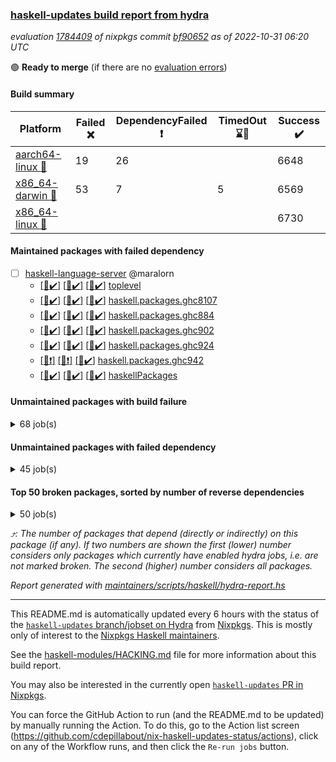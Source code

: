 ### [haskell-updates build report from hydra](https://hydra.nixos.org/jobset/nixpkgs/haskell-updates)
*evaluation [1784409](https://hydra.nixos.org/eval/1784409) of nixpkgs commit [bf90652](https://github.com/NixOS/nixpkgs/commits/bf90652ec1fa5b73f80c69ef67723e1aaadf4ffb) as of 2022-10-31 06:20 UTC*

:green_circle: **Ready to merge** (if there are no [evaluation errors](https://hydra.nixos.org/jobset/nixpkgs/haskell-updates))

#### Build summary

 | Platform | Failed :x: | DependencyFailed :heavy_exclamation_mark: | TimedOut :hourglass::no_entry_sign: | Success :heavy_check_mark: | 
 | --- | --- | --- | --- | --- | 
 | [aarch64-linux :iphone:](https://hydra.nixos.org/eval/1784409?filter=.aarch64-linux) | 19 | 26 |  | 6648 | 
 | [x86_64-darwin :apple:](https://hydra.nixos.org/eval/1784409?filter=.x86_64-darwin) | 53 | 7 | 5 | 6569 | 
 | [x86_64-linux :penguin:](https://hydra.nixos.org/eval/1784409?filter=.x86_64-linux) |  |  |  | 6730 | 
#### Maintained packages with failed dependency
- [ ] [haskell-language-server](https://hydra.nixos.org/eval/1784409?filter=haskell-language-server) @maralorn
  - [[:iphone::heavy_check_mark:]](https://hydra.nixos.org/build/196693552) [[:apple::heavy_check_mark:]](https://hydra.nixos.org/build/196693540) [[:penguin::heavy_check_mark:]](https://hydra.nixos.org/build/196693507) [toplevel](https://hydra.nixos.org/eval/1784409?filter=haskell-language-server)
  - [[:iphone::heavy_check_mark:]](https://hydra.nixos.org/build/196693470) [[:apple::heavy_check_mark:]](https://hydra.nixos.org/build/196693524) [[:penguin::heavy_check_mark:]](https://hydra.nixos.org/build/196693537) [haskell.packages.ghc8107](https://hydra.nixos.org/eval/1784409?filter=haskell.packages.ghc8107.haskell-language-server)
  - [[:iphone::heavy_check_mark:]](https://hydra.nixos.org/build/196693495) [[:apple::heavy_check_mark:]](https://hydra.nixos.org/build/196693564) [[:penguin::heavy_check_mark:]](https://hydra.nixos.org/build/196693584) [haskell.packages.ghc884](https://hydra.nixos.org/eval/1784409?filter=haskell.packages.ghc884.haskell-language-server)
  - [[:iphone::heavy_check_mark:]](https://hydra.nixos.org/build/196693516) [[:apple::heavy_check_mark:]](https://hydra.nixos.org/build/196693597) [[:penguin::heavy_check_mark:]](https://hydra.nixos.org/build/196693491) [haskell.packages.ghc902](https://hydra.nixos.org/eval/1784409?filter=haskell.packages.ghc902.haskell-language-server)
  - [[:iphone::heavy_check_mark:]](https://hydra.nixos.org/build/196693500) [[:apple::heavy_check_mark:]](https://hydra.nixos.org/build/196693482) [[:penguin::heavy_check_mark:]](https://hydra.nixos.org/build/196693503) [haskell.packages.ghc924](https://hydra.nixos.org/eval/1784409?filter=haskell.packages.ghc924.haskell-language-server)
  - [[:iphone::heavy_exclamation_mark:]](https://hydra.nixos.org/build/196693656) [[:apple::heavy_exclamation_mark:]](https://hydra.nixos.org/build/196693657) [[:penguin::heavy_check_mark:]](https://hydra.nixos.org/build/196693655) [haskell.packages.ghc942](https://hydra.nixos.org/eval/1784409?filter=haskell.packages.ghc942.haskell-language-server)
  - [[:iphone::heavy_check_mark:]](https://hydra.nixos.org/build/196693588) [[:apple::heavy_check_mark:]](https://hydra.nixos.org/build/196693536) [[:penguin::heavy_check_mark:]](https://hydra.nixos.org/build/196693582) [haskellPackages](https://hydra.nixos.org/eval/1784409?filter=haskellPackages.haskell-language-server)
#### Unmaintained packages with build failure
<details><summary>68 job(s) </summary>

- [ ] [[:iphone::x:]](https://hydra.nixos.org/build/196419181) [[:apple::heavy_check_mark:]](https://hydra.nixos.org/build/196410503) [[:penguin::heavy_check_mark:]](https://hydra.nixos.org/build/196413801) [haskellPackages.OrderedBits](https://hydra.nixos.org/eval/1784409?filter=haskellPackages.OrderedBits)  :arrow_heading_up: 5 | 36
- [ ] [[:iphone::x:]](https://hydra.nixos.org/build/196410164) [[:apple::heavy_check_mark:]](https://hydra.nixos.org/build/196411832) [[:penguin::heavy_check_mark:]](https://hydra.nixos.org/build/196412240) [haskellPackages.hw-json-simd](https://hydra.nixos.org/eval/1784409?filter=haskellPackages.hw-json-simd)  :arrow_heading_up: 4 | 8
- [ ] [[:iphone::x:]](https://hydra.nixos.org/build/196404666) [[:apple::heavy_check_mark:]](https://hydra.nixos.org/build/196419446) [[:penguin::heavy_check_mark:]](https://hydra.nixos.org/build/196404874) [haskellPackages.hw-simd](https://hydra.nixos.org/eval/1784409?filter=haskellPackages.hw-simd)  :arrow_heading_up: 4 | 8
- [ ] [[:iphone::x:]](https://hydra.nixos.org/build/196416598) [[:apple::heavy_check_mark:]](https://hydra.nixos.org/build/196421182) [[:penguin::heavy_check_mark:]](https://hydra.nixos.org/build/196423117) [haskellPackages.long-double](https://hydra.nixos.org/eval/1784409?filter=haskellPackages.long-double)  :arrow_heading_up: 2 | 2
- [ ] [[:iphone::x:]](https://hydra.nixos.org/build/196410842) [[:apple::x:]](https://hydra.nixos.org/build/196409180) [[:penguin::heavy_check_mark:]](https://hydra.nixos.org/build/196421434) [haskellPackages.quic](https://hydra.nixos.org/eval/1784409?filter=haskellPackages.quic)  :arrow_heading_up: 2 | 2
- [ ] [[:iphone::x:]](https://hydra.nixos.org/build/196406329) [[:apple::heavy_check_mark:]](https://hydra.nixos.org/build/196406423) [[:penguin::heavy_check_mark:]](https://hydra.nixos.org/build/196424340) [haskellPackages.freetype2](https://hydra.nixos.org/eval/1784409?filter=haskellPackages.freetype2)  :arrow_heading_up: 1 | 8
- [ ] [[:iphone::x:]](https://hydra.nixos.org/build/196419959) [[:apple::x:]](https://hydra.nixos.org/build/196405842) [[:penguin::heavy_check_mark:]](https://hydra.nixos.org/build/196420157) [haskellPackages.easytensor](https://hydra.nixos.org/eval/1784409?filter=haskellPackages.easytensor)  :arrow_heading_up: 1 | 1
- [ ] [[:iphone::heavy_check_mark:]](https://hydra.nixos.org/build/196686695) [[:apple::x:]](https://hydra.nixos.org/build/196688247) [[:penguin::heavy_check_mark:]](https://hydra.nixos.org/build/196687025) [haskellPackages.gi-gdkx11](https://hydra.nixos.org/eval/1784409?filter=haskellPackages.gi-gdkx11)  :arrow_heading_up: 1 | 1
- [ ] [[:iphone::x:]](https://hydra.nixos.org/build/196407823) [[:apple::heavy_check_mark:]](https://hydra.nixos.org/build/196413034) [[:penguin::heavy_check_mark:]](https://hydra.nixos.org/build/196419521) [haskellPackages.nlopt-haskell](https://hydra.nixos.org/eval/1784409?filter=haskellPackages.nlopt-haskell)  :arrow_heading_up: 1 | 1
- [ ] [[:iphone::heavy_check_mark:]](https://hydra.nixos.org/build/196420233) [[:apple::x:]](https://hydra.nixos.org/build/196423388) [[:penguin::heavy_check_mark:]](https://hydra.nixos.org/build/196423721) [haskellPackages.openal-ffi](https://hydra.nixos.org/eval/1784409?filter=haskellPackages.openal-ffi)  :arrow_heading_up: 1 | 1
- [ ] [[:iphone::x:]](https://hydra.nixos.org/build/196423680) [[:apple::x:]](https://hydra.nixos.org/build/196422816) [[:penguin::heavy_check_mark:]](https://hydra.nixos.org/build/196421172) [haskellPackages.swisstable](https://hydra.nixos.org/eval/1784409?filter=haskellPackages.swisstable)  :arrow_heading_up: 1 | 1
- [ ] [[:iphone::x:]](https://hydra.nixos.org/build/196405687) [[:apple::heavy_check_mark:]](https://hydra.nixos.org/build/196408197) [[:penguin::heavy_check_mark:]](https://hydra.nixos.org/build/196422914) [haskellPackages.unicode-properties](https://hydra.nixos.org/eval/1784409?filter=haskellPackages.unicode-properties)  :arrow_heading_up: 1 | 1
- [ ] [[:iphone::x:]](https://hydra.nixos.org/build/196414378) [[:apple::heavy_check_mark:]](https://hydra.nixos.org/build/196413912) [[:penguin::heavy_check_mark:]](https://hydra.nixos.org/build/196410936) [haskellPackages.flatparse](https://hydra.nixos.org/eval/1784409?filter=haskellPackages.flatparse)  :arrow_heading_up: 0 | 17
- [ ] [[:iphone::heavy_check_mark:]](https://hydra.nixos.org/build/196687311) [[:apple::x:]](https://hydra.nixos.org/build/196687243) [[:penguin::heavy_check_mark:]](https://hydra.nixos.org/build/196685401) [haskellPackages.PyF](https://hydra.nixos.org/eval/1784409?filter=haskellPackages.PyF)  :arrow_heading_up: 0 | 4
- [ ] [[:iphone::heavy_check_mark:]](https://hydra.nixos.org/build/196404311) [[:apple::x:]](https://hydra.nixos.org/build/196404661) [[:penguin::heavy_check_mark:]](https://hydra.nixos.org/build/196404870) [haskellPackages.hmidi](https://hydra.nixos.org/eval/1784409?filter=haskellPackages.hmidi)  :arrow_heading_up: 0 | 4
- [ ] [[:iphone::heavy_check_mark:]](https://hydra.nixos.org/build/196686032) [[:apple::x:]](https://hydra.nixos.org/build/196686725) [[:penguin::heavy_check_mark:]](https://hydra.nixos.org/build/196685552) [haskellPackages.json-rpc](https://hydra.nixos.org/eval/1784409?filter=haskellPackages.json-rpc)  :arrow_heading_up: 0 | 2
- [ ] [[:iphone::heavy_check_mark:]](https://hydra.nixos.org/build/196414516) [[:apple::x:]](https://hydra.nixos.org/build/196405282) [[:penguin::heavy_check_mark:]](https://hydra.nixos.org/build/196409937) [haskellPackages.posix-socket](https://hydra.nixos.org/eval/1784409?filter=haskellPackages.posix-socket)  :arrow_heading_up: 0 | 2
- [ ] [[:iphone::heavy_check_mark:]](https://hydra.nixos.org/build/196420329) [[:apple::x:]](https://hydra.nixos.org/build/196420237) [[:penguin::heavy_check_mark:]](https://hydra.nixos.org/build/196415426) [haskellPackages.hamid](https://hydra.nixos.org/eval/1784409?filter=haskellPackages.hamid)  :arrow_heading_up: 0 | 1
- [ ] [[:iphone::heavy_check_mark:]](https://hydra.nixos.org/build/196421142) [[:apple::x:]](https://hydra.nixos.org/build/196406128) [[:penguin::heavy_check_mark:]](https://hydra.nixos.org/build/196414969) [haskellPackages.hmatrix-morpheus](https://hydra.nixos.org/eval/1784409?filter=haskellPackages.hmatrix-morpheus)  :arrow_heading_up: 0 | 1
- [ ] [[:iphone::heavy_check_mark:]](https://hydra.nixos.org/build/196414104) [[:apple::x:]](https://hydra.nixos.org/build/196419330) [[:penguin::heavy_check_mark:]](https://hydra.nixos.org/build/196405530) [haskellPackages.huckleberry](https://hydra.nixos.org/eval/1784409?filter=haskellPackages.huckleberry)  :arrow_heading_up: 0 | 1
- [ ] [[:iphone::heavy_check_mark:]](https://hydra.nixos.org/build/196404810) [[:apple::x:]](https://hydra.nixos.org/build/196411527) [[:penguin::heavy_check_mark:]](https://hydra.nixos.org/build/196417910) [haskellPackages.om-time](https://hydra.nixos.org/eval/1784409?filter=haskellPackages.om-time)  :arrow_heading_up: 0 | 1
- [ ] [[:iphone::x:]](https://hydra.nixos.org/build/196409957) [[:apple::heavy_check_mark:]](https://hydra.nixos.org/build/196410800) [[:penguin::heavy_check_mark:]](https://hydra.nixos.org/build/196406050) [haskellPackages.picosat](https://hydra.nixos.org/eval/1784409?filter=haskellPackages.picosat)  :arrow_heading_up: 0 | 1
- [ ] [[:iphone::heavy_check_mark:]](https://hydra.nixos.org/build/196422932) [[:apple::x:]](https://hydra.nixos.org/build/196417135) [[:penguin::heavy_check_mark:]](https://hydra.nixos.org/build/196404538) [haskellPackages.select](https://hydra.nixos.org/eval/1784409?filter=haskellPackages.select)  :arrow_heading_up: 0 | 1
- [ ] [[:iphone::heavy_check_mark:]](https://hydra.nixos.org/build/196422763) [[:apple::x:]](https://hydra.nixos.org/build/196404284) [[:penguin::heavy_check_mark:]](https://hydra.nixos.org/build/196421351) [haskellPackages.sysinfo](https://hydra.nixos.org/eval/1784409?filter=haskellPackages.sysinfo)  :arrow_heading_up: 0 | 1
- [ ] [[:iphone::heavy_check_mark:]](https://hydra.nixos.org/build/196405836) [[:apple::x:]](https://hydra.nixos.org/build/196404298) [[:penguin::heavy_check_mark:]](https://hydra.nixos.org/build/196407756) [haskellPackages.FractalArt](https://hydra.nixos.org/eval/1784409?filter=haskellPackages.FractalArt) 
- [ ] [[:iphone::x:]](https://hydra.nixos.org/build/196405484) [[:apple::heavy_check_mark:]](https://hydra.nixos.org/build/196407541) [[:penguin::heavy_check_mark:]](https://hydra.nixos.org/build/196409984) [haskellPackages.HsASA](https://hydra.nixos.org/eval/1784409?filter=haskellPackages.HsASA) 
- [ ] [[:iphone::heavy_check_mark:]](https://hydra.nixos.org/build/196414727) [[:apple::x:]](https://hydra.nixos.org/build/196417614) [[:penguin::heavy_check_mark:]](https://hydra.nixos.org/build/196422839) [haskellPackages.chiphunk](https://hydra.nixos.org/eval/1784409?filter=haskellPackages.chiphunk) 
- [ ] [[:iphone::x:]](https://hydra.nixos.org/build/196414618) [[:apple::heavy_check_mark:]](https://hydra.nixos.org/build/196407281) [[:penguin::heavy_check_mark:]](https://hydra.nixos.org/build/196410128) [haskellPackages.comfort-fftw](https://hydra.nixos.org/eval/1784409?filter=haskellPackages.comfort-fftw) 
- [ ] [[:iphone::heavy_check_mark:]](https://hydra.nixos.org/build/196409095) [[:apple::x:]](https://hydra.nixos.org/build/196423293) [[:penguin::heavy_check_mark:]](https://hydra.nixos.org/build/196406379) [haskellPackages.diskhash](https://hydra.nixos.org/eval/1784409?filter=haskellPackages.diskhash) 
- [ ] [[:iphone::heavy_check_mark:]](https://hydra.nixos.org/build/196415955) [[:apple::x:]](https://hydra.nixos.org/build/196422834) [[:penguin::heavy_check_mark:]](https://hydra.nixos.org/build/196417145) [haskellPackages.epub-tools](https://hydra.nixos.org/eval/1784409?filter=haskellPackages.epub-tools) 
- [ ] [[:iphone::heavy_check_mark:]](https://hydra.nixos.org/build/196406840) [[:apple::x:]](https://hydra.nixos.org/build/196412815) [[:penguin::heavy_check_mark:]](https://hydra.nixos.org/build/196420983) [haskellPackages.fudgets](https://hydra.nixos.org/eval/1784409?filter=haskellPackages.fudgets) 
- [ ] [[:iphone::heavy_check_mark:]](https://hydra.nixos.org/build/196413136) [[:apple::x:]](https://hydra.nixos.org/build/196411255) [[:penguin::heavy_check_mark:]](https://hydra.nixos.org/build/196421945) [haskellPackages.gerrit](https://hydra.nixos.org/eval/1784409?filter=haskellPackages.gerrit) 
- [ ] [[:iphone::heavy_check_mark:]](https://hydra.nixos.org/build/196423355) [[:apple::x:]](https://hydra.nixos.org/build/196421561) [[:penguin::heavy_check_mark:]](https://hydra.nixos.org/build/196422326) [haskellPackages.ghc-gc-hook](https://hydra.nixos.org/eval/1784409?filter=haskellPackages.ghc-gc-hook) 
- [ ] [[:apple::x:]](https://hydra.nixos.org/build/196686326) [haskellPackages.gi-gtkosxapplication](https://hydra.nixos.org/eval/1784409?filter=haskellPackages.gi-gtkosxapplication) 
- [ ] [[:iphone::x:]](https://hydra.nixos.org/build/196411975) [[:penguin::heavy_check_mark:]](https://hydra.nixos.org/build/196415100) [haskellPackages.gnome-keyring](https://hydra.nixos.org/eval/1784409?filter=haskellPackages.gnome-keyring) 
- [ ] [[:apple::x:]](https://hydra.nixos.org/build/196411014) [haskellPackages.gtk-mac-integration](https://hydra.nixos.org/eval/1784409?filter=haskellPackages.gtk-mac-integration) 
- [ ] [[:iphone::heavy_check_mark:]](https://hydra.nixos.org/build/196406571) [[:apple::x:]](https://hydra.nixos.org/build/196419762) [[:penguin::heavy_check_mark:]](https://hydra.nixos.org/build/196423902) [haskellPackages.gtk-traymanager](https://hydra.nixos.org/eval/1784409?filter=haskellPackages.gtk-traymanager) 
- [ ] [[:apple::x:]](https://hydra.nixos.org/build/196422848) [haskellPackages.gtk3-mac-integration](https://hydra.nixos.org/eval/1784409?filter=haskellPackages.gtk3-mac-integration) 
- [ ] [[:iphone::heavy_check_mark:]](https://hydra.nixos.org/build/196423052) [[:apple::x:]](https://hydra.nixos.org/build/196414907) [[:penguin::heavy_check_mark:]](https://hydra.nixos.org/build/196416429) [haskellPackages.hid](https://hydra.nixos.org/eval/1784409?filter=haskellPackages.hid) 
- [ ] [[:iphone::heavy_check_mark:]](https://hydra.nixos.org/build/196687955) [[:apple::x:]](https://hydra.nixos.org/build/196687231) [[:penguin::heavy_check_mark:]](https://hydra.nixos.org/build/196687238) [haskellPackages.highlight](https://hydra.nixos.org/eval/1784409?filter=haskellPackages.highlight) 
- [ ] [[:iphone::heavy_check_mark:]](https://hydra.nixos.org/build/196419952) [[:apple::x:]](https://hydra.nixos.org/build/196408502) [[:penguin::heavy_check_mark:]](https://hydra.nixos.org/build/196404381) [haskellPackages.hsshellscript](https://hydra.nixos.org/eval/1784409?filter=haskellPackages.hsshellscript) 
- [ ] [[:iphone::heavy_check_mark:]](https://hydra.nixos.org/build/196409451) [[:apple::x:]](https://hydra.nixos.org/build/196424649) [[:penguin::heavy_check_mark:]](https://hydra.nixos.org/build/196418643) [haskellPackages.hssourceinfo](https://hydra.nixos.org/eval/1784409?filter=haskellPackages.hssourceinfo) 
- [ ] [[:iphone::heavy_check_mark:]](https://hydra.nixos.org/build/196424903) [[:apple::x:]](https://hydra.nixos.org/build/196424275) [[:penguin::heavy_check_mark:]](https://hydra.nixos.org/build/196409230) [haskellPackages.interprocess](https://hydra.nixos.org/eval/1784409?filter=haskellPackages.interprocess) 
- [ ] [[:iphone::heavy_check_mark:]](https://hydra.nixos.org/build/196408762) [[:apple::x:]](https://hydra.nixos.org/build/196421083) [[:penguin::heavy_check_mark:]](https://hydra.nixos.org/build/196406479) [haskellPackages.intricacy](https://hydra.nixos.org/eval/1784409?filter=haskellPackages.intricacy) 
- [ ] [[:iphone::heavy_check_mark:]](https://hydra.nixos.org/build/196417965) [[:apple::x:]](https://hydra.nixos.org/build/196409735) [[:penguin::heavy_check_mark:]](https://hydra.nixos.org/build/196422092) [haskellPackages.ipcvar](https://hydra.nixos.org/eval/1784409?filter=haskellPackages.ipcvar) 
- [ ] [[:iphone::x:]](https://hydra.nixos.org/build/196688019) [[:apple::heavy_check_mark:]](https://hydra.nixos.org/build/196685186) [[:penguin::heavy_check_mark:]](https://hydra.nixos.org/build/196687627) [haskellPackages.jammittools](https://hydra.nixos.org/eval/1784409?filter=haskellPackages.jammittools) 
- [ ] [[:apple::x:]](https://hydra.nixos.org/build/196406605) [haskellPackages.kqueue](https://hydra.nixos.org/eval/1784409?filter=haskellPackages.kqueue) 
- [ ] [[:iphone::heavy_check_mark:]](https://hydra.nixos.org/build/196423701) [[:apple::x:]](https://hydra.nixos.org/build/196418472) [[:penguin::heavy_check_mark:]](https://hydra.nixos.org/build/196424451) [haskellPackages.linux-framebuffer](https://hydra.nixos.org/eval/1784409?filter=haskellPackages.linux-framebuffer) 
- [ ] [[:iphone::heavy_check_mark:]](https://hydra.nixos.org/build/196686796) [[:apple::x:]](https://hydra.nixos.org/build/196687608) [[:penguin::heavy_check_mark:]](https://hydra.nixos.org/build/196686502) [haskellPackages.mediawiki2latex](https://hydra.nixos.org/eval/1784409?filter=haskellPackages.mediawiki2latex) 
- [ ] [[:iphone::heavy_check_mark:]](https://hydra.nixos.org/build/196419744) [[:apple::x:]](https://hydra.nixos.org/build/196413047) [[:penguin::heavy_check_mark:]](https://hydra.nixos.org/build/196412621) [haskellPackages.memfd](https://hydra.nixos.org/eval/1784409?filter=haskellPackages.memfd) 
- [ ] [[:iphone::heavy_check_mark:]](https://hydra.nixos.org/build/196421754) [[:apple::x:]](https://hydra.nixos.org/build/196409698) [[:penguin::heavy_check_mark:]](https://hydra.nixos.org/build/196411825) [haskellPackages.mercury-api](https://hydra.nixos.org/eval/1784409?filter=haskellPackages.mercury-api) 
- [ ] [[:iphone::heavy_check_mark:]](https://hydra.nixos.org/build/196938787) [[:apple::x:]](https://hydra.nixos.org/build/196938767) [[:penguin::heavy_check_mark:]](https://hydra.nixos.org/build/196938803) [haskellPackages.nix-serve-ng](https://hydra.nixos.org/eval/1784409?filter=haskellPackages.nix-serve-ng) 
- [ ] [[:iphone::heavy_check_mark:]](https://hydra.nixos.org/build/196687856) [[:apple::x:]](https://hydra.nixos.org/build/196961010) [[:penguin::heavy_check_mark:]](https://hydra.nixos.org/build/196687874) [haskellPackages.persistent-pagination](https://hydra.nixos.org/eval/1784409?filter=haskellPackages.persistent-pagination) 
- [ ] [[:iphone::heavy_check_mark:]](https://hydra.nixos.org/build/196418636) [[:apple::x:]](https://hydra.nixos.org/build/196414940) [[:penguin::heavy_check_mark:]](https://hydra.nixos.org/build/196405244) [haskellPackages.phatsort](https://hydra.nixos.org/eval/1784409?filter=haskellPackages.phatsort) 
- [ ] [[:iphone::heavy_check_mark:]](https://hydra.nixos.org/build/196420631) [[:apple::x:]](https://hydra.nixos.org/build/196412790) [[:penguin::heavy_check_mark:]](https://hydra.nixos.org/build/196413895) [haskellPackages.ping-wrapper](https://hydra.nixos.org/eval/1784409?filter=haskellPackages.ping-wrapper) 
- [ ] [[:iphone::heavy_check_mark:]](https://hydra.nixos.org/build/196411470) [[:apple::x:]](https://hydra.nixos.org/build/196411575) [[:penguin::heavy_check_mark:]](https://hydra.nixos.org/build/196423317) [haskellPackages.posix-timer](https://hydra.nixos.org/eval/1784409?filter=haskellPackages.posix-timer) 
- [ ] [[:iphone::heavy_check_mark:]](https://hydra.nixos.org/build/196415295) [[:apple::x:]](https://hydra.nixos.org/build/196418054) [[:penguin::heavy_check_mark:]](https://hydra.nixos.org/build/196415808) [haskellPackages.procex](https://hydra.nixos.org/eval/1784409?filter=haskellPackages.procex) 
- [ ] [[:iphone::heavy_check_mark:]](https://hydra.nixos.org/build/196424659) [[:apple::x:]](https://hydra.nixos.org/build/196412025) [[:penguin::heavy_check_mark:]](https://hydra.nixos.org/build/196421501) [haskellPackages.pthread](https://hydra.nixos.org/eval/1784409?filter=haskellPackages.pthread) 
- [ ] [[:iphone::x:]](https://hydra.nixos.org/build/196411469) [[:apple::heavy_check_mark:]](https://hydra.nixos.org/build/196420163) [[:penguin::heavy_check_mark:]](https://hydra.nixos.org/build/196407467) [haskellPackages.risc386](https://hydra.nixos.org/eval/1784409?filter=haskellPackages.risc386) 
- [ ] [[:iphone::heavy_check_mark:]](https://hydra.nixos.org/build/196419908) [[:apple::x:]](https://hydra.nixos.org/build/196413327) [[:penguin::heavy_check_mark:]](https://hydra.nixos.org/build/196409061) [haskellPackages.sfml-audio](https://hydra.nixos.org/eval/1784409?filter=haskellPackages.sfml-audio) 
- [ ] [[:iphone::heavy_check_mark:]](https://hydra.nixos.org/build/196412072) [[:apple::x:]](https://hydra.nixos.org/build/196415307) [[:penguin::heavy_check_mark:]](https://hydra.nixos.org/build/196410900) [haskellPackages.shared-memory](https://hydra.nixos.org/eval/1784409?filter=haskellPackages.shared-memory) 
- [ ] [[:iphone::x:]](https://hydra.nixos.org/build/196687527) [[:apple::x:]](https://hydra.nixos.org/build/196687600) [[:penguin::heavy_check_mark:]](https://hydra.nixos.org/build/196688145) [haskellPackages.slugify](https://hydra.nixos.org/eval/1784409?filter=haskellPackages.slugify) 
- [ ] [[:iphone::heavy_check_mark:]](https://hydra.nixos.org/build/196686098) [[:apple::x:]](https://hydra.nixos.org/build/196687593) [[:penguin::heavy_check_mark:]](https://hydra.nixos.org/build/196687122) [haskellPackages.tailfile-hinotify](https://hydra.nixos.org/eval/1784409?filter=haskellPackages.tailfile-hinotify) 
- [ ] [[:iphone::x:]](https://hydra.nixos.org/build/196413795) [[:apple::heavy_check_mark:]](https://hydra.nixos.org/build/196414695) [[:penguin::heavy_check_mark:]](https://hydra.nixos.org/build/196416632) [haskellPackages.wiringPi](https://hydra.nixos.org/eval/1784409?filter=haskellPackages.wiringPi) 
- [ ] [[:iphone::heavy_check_mark:]](https://hydra.nixos.org/build/196411339) [[:apple::x:]](https://hydra.nixos.org/build/196406099) [[:penguin::heavy_check_mark:]](https://hydra.nixos.org/build/196416612) [haskellPackages.xmonad-utils](https://hydra.nixos.org/eval/1784409?filter=haskellPackages.xmonad-utils) 
- [ ] [[:iphone::heavy_check_mark:]](https://hydra.nixos.org/build/196416033) [[:apple::x:]](https://hydra.nixos.org/build/196415892) [[:penguin::heavy_check_mark:]](https://hydra.nixos.org/build/196405200) [haskellPackages.yoga](https://hydra.nixos.org/eval/1784409?filter=haskellPackages.yoga) 
- [ ] [[:iphone::heavy_check_mark:]](https://hydra.nixos.org/build/196413019) [[:apple::x:]](https://hydra.nixos.org/build/196410691) [[:penguin::heavy_check_mark:]](https://hydra.nixos.org/build/196414757) [haskellPackages.zot](https://hydra.nixos.org/eval/1784409?filter=haskellPackages.zot) 
- [ ] [[:iphone::heavy_check_mark:]](https://hydra.nixos.org/build/196423616) [[:apple::x:]](https://hydra.nixos.org/build/196419599) [[:penguin::heavy_check_mark:]](https://hydra.nixos.org/build/196404486) [haskellPackages.zxcvbn-c](https://hydra.nixos.org/eval/1784409?filter=haskellPackages.zxcvbn-c) 
</details>

#### Unmaintained packages with failed dependency
<details><summary>45 job(s) </summary>

- [ ] [[:iphone::heavy_exclamation_mark:]](https://hydra.nixos.org/build/196687649) [[:apple::heavy_check_mark:]](https://hydra.nixos.org/build/196685173) [[:penguin::heavy_check_mark:]](https://hydra.nixos.org/build/196685198) [haskellPackages.PrimitiveArray](https://hydra.nixos.org/eval/1784409?filter=haskellPackages.PrimitiveArray)  :arrow_heading_up: 4 | 35
- [ ] [hpack](https://hydra.nixos.org/eval/1784409?filter=hpack)  :arrow_heading_up: 4 | 15
  - [[:iphone::heavy_check_mark:]](https://hydra.nixos.org/build/196687031) [[:apple::heavy_check_mark:]](https://hydra.nixos.org/build/196685598) [[:penguin::heavy_check_mark:]](https://hydra.nixos.org/build/196686337) [toplevel](https://hydra.nixos.org/eval/1784409?filter=hpack)
  - [[:iphone::heavy_check_mark:]](https://hydra.nixos.org/build/196687742) [[:apple::heavy_check_mark:]](https://hydra.nixos.org/build/196685959) [[:penguin::heavy_check_mark:]](https://hydra.nixos.org/build/196686006) [haskell.packages.ghc8107](https://hydra.nixos.org/eval/1784409?filter=haskell.packages.ghc8107.hpack)
  - [[:iphone::heavy_check_mark:]](https://hydra.nixos.org/build/196685623) [[:apple::heavy_check_mark:]](https://hydra.nixos.org/build/196685244) [[:penguin::heavy_check_mark:]](https://hydra.nixos.org/build/196686535) [haskell.packages.ghc884](https://hydra.nixos.org/eval/1784409?filter=haskell.packages.ghc884.hpack)
  - [[:iphone::heavy_check_mark:]](https://hydra.nixos.org/build/196687104) [[:apple::heavy_check_mark:]](https://hydra.nixos.org/build/196686293) [[:penguin::heavy_check_mark:]](https://hydra.nixos.org/build/196685302) [haskell.packages.ghc902](https://hydra.nixos.org/eval/1784409?filter=haskell.packages.ghc902.hpack)
  - [[:iphone::heavy_check_mark:]](https://hydra.nixos.org/build/196686642) [[:apple::heavy_check_mark:]](https://hydra.nixos.org/build/196685482) [[:penguin::heavy_check_mark:]](https://hydra.nixos.org/build/196688286) [haskell.packages.ghc924](https://hydra.nixos.org/eval/1784409?filter=haskell.packages.ghc924.hpack)
  - [[:iphone::heavy_exclamation_mark:]](https://hydra.nixos.org/build/196693558) [[:apple::heavy_check_mark:]](https://hydra.nixos.org/build/196693532) [[:penguin::heavy_check_mark:]](https://hydra.nixos.org/build/196693487) [haskell.packages.ghc942](https://hydra.nixos.org/eval/1784409?filter=haskell.packages.ghc942.hpack)
  - [[:iphone::heavy_check_mark:]](https://hydra.nixos.org/build/196685202) [[:apple::heavy_check_mark:]](https://hydra.nixos.org/build/196685883) [[:penguin::heavy_check_mark:]](https://hydra.nixos.org/build/196685352) [haskellPackages](https://hydra.nixos.org/eval/1784409?filter=haskellPackages.hpack)
- [ ] [[:iphone::heavy_exclamation_mark:]](https://hydra.nixos.org/build/196687203) [[:apple::heavy_check_mark:]](https://hydra.nixos.org/build/196685594) [[:penguin::heavy_check_mark:]](https://hydra.nixos.org/build/196685778) [haskellPackages.BiobaseTypes](https://hydra.nixos.org/eval/1784409?filter=haskellPackages.BiobaseTypes)  :arrow_heading_up: 3 | 21
- [ ] [[:iphone::heavy_exclamation_mark:]](https://hydra.nixos.org/build/196420190) [[:apple::heavy_check_mark:]](https://hydra.nixos.org/build/196416211) [[:penguin::heavy_check_mark:]](https://hydra.nixos.org/build/196418220) [haskellPackages.hw-json-standard-cursor](https://hydra.nixos.org/eval/1784409?filter=haskellPackages.hw-json-standard-cursor)  :arrow_heading_up: 2 | 6
- [ ] [[:iphone::heavy_exclamation_mark:]](https://hydra.nixos.org/build/196424186) [[:apple::heavy_check_mark:]](https://hydra.nixos.org/build/196414471) [[:penguin::heavy_check_mark:]](https://hydra.nixos.org/build/196417378) [haskellPackages.hw-json-simple-cursor](https://hydra.nixos.org/eval/1784409?filter=haskellPackages.hw-json-simple-cursor)  :arrow_heading_up: 2 | 4
- [ ] [[:iphone::heavy_exclamation_mark:]](https://hydra.nixos.org/build/196686082) [[:apple::heavy_check_mark:]](https://hydra.nixos.org/build/196686260) [[:penguin::heavy_check_mark:]](https://hydra.nixos.org/build/196688321) [haskellPackages.BiobaseENA](https://hydra.nixos.org/eval/1784409?filter=haskellPackages.BiobaseENA)  :arrow_heading_up: 1 | 18
- [ ] [hoogle](https://hydra.nixos.org/eval/1784409?filter=hoogle)  :arrow_heading_up: 1 | 3
  - [[:iphone::heavy_check_mark:]](https://hydra.nixos.org/build/196685312) [[:apple::heavy_check_mark:]](https://hydra.nixos.org/build/196686306) [[:penguin::heavy_check_mark:]](https://hydra.nixos.org/build/196686187) [haskell.packages.ghc8107](https://hydra.nixos.org/eval/1784409?filter=haskell.packages.ghc8107.hoogle)
  - [[:iphone::heavy_check_mark:]](https://hydra.nixos.org/build/196686360) [[:apple::heavy_check_mark:]](https://hydra.nixos.org/build/196687908) [[:penguin::heavy_check_mark:]](https://hydra.nixos.org/build/196688391) [haskell.packages.ghc884](https://hydra.nixos.org/eval/1784409?filter=haskell.packages.ghc884.hoogle)
  - [[:iphone::heavy_check_mark:]](https://hydra.nixos.org/build/196685935) [[:apple::heavy_check_mark:]](https://hydra.nixos.org/build/196687119) [[:penguin::heavy_check_mark:]](https://hydra.nixos.org/build/196686829) [haskell.packages.ghc902](https://hydra.nixos.org/eval/1784409?filter=haskell.packages.ghc902.hoogle)
  - [[:iphone::heavy_check_mark:]](https://hydra.nixos.org/build/196687484) [[:apple::heavy_check_mark:]](https://hydra.nixos.org/build/196687199) [[:penguin::heavy_check_mark:]](https://hydra.nixos.org/build/196688355) [haskell.packages.ghc924](https://hydra.nixos.org/eval/1784409?filter=haskell.packages.ghc924.hoogle)
  - [[:iphone::heavy_exclamation_mark:]](https://hydra.nixos.org/build/196693622) [[:apple::heavy_exclamation_mark:]](https://hydra.nixos.org/build/196693574) [[:penguin::heavy_check_mark:]](https://hydra.nixos.org/build/196693645) [haskell.packages.ghc942](https://hydra.nixos.org/eval/1784409?filter=haskell.packages.ghc942.hoogle)
  - [[:iphone::heavy_check_mark:]](https://hydra.nixos.org/build/196687833) [[:apple::heavy_check_mark:]](https://hydra.nixos.org/build/196685030) [[:penguin::heavy_check_mark:]](https://hydra.nixos.org/build/196685106) [haskellPackages](https://hydra.nixos.org/eval/1784409?filter=haskellPackages.hoogle)
- [ ] [[:iphone::heavy_exclamation_mark:]](https://hydra.nixos.org/build/196404383) [[:apple::heavy_check_mark:]](https://hydra.nixos.org/build/196414501) [[:penguin::heavy_check_mark:]](https://hydra.nixos.org/build/196419241) [haskellPackages.hw-json](https://hydra.nixos.org/eval/1784409?filter=haskellPackages.hw-json)  :arrow_heading_up: 1 | 3
- [ ] [[:iphone::heavy_exclamation_mark:]](https://hydra.nixos.org/build/196687040) [[:apple::heavy_exclamation_mark:]](https://hydra.nixos.org/build/196685007) [[:penguin::heavy_check_mark:]](https://hydra.nixos.org/build/196687564) [haskellPackages.http3](https://hydra.nixos.org/eval/1784409?filter=haskellPackages.http3)  :arrow_heading_up: 1 | 1
- [ ] [[:iphone::heavy_exclamation_mark:]](https://hydra.nixos.org/build/196685014) [[:apple::heavy_check_mark:]](https://hydra.nixos.org/build/196685146) [[:penguin::heavy_check_mark:]](https://hydra.nixos.org/build/196686628) [haskellPackages.BiobaseXNA](https://hydra.nixos.org/eval/1784409?filter=haskellPackages.BiobaseXNA)  :arrow_heading_up: 0 | 17
- [ ] [[:iphone::heavy_exclamation_mark:]](https://hydra.nixos.org/build/196686625) [[:apple::heavy_check_mark:]](https://hydra.nixos.org/build/196687622) [[:penguin::heavy_check_mark:]](https://hydra.nixos.org/build/196686645) [haskellPackages.BiobaseFasta](https://hydra.nixos.org/eval/1784409?filter=haskellPackages.BiobaseFasta)  :arrow_heading_up: 0 | 3
- [ ] [[:iphone::heavy_exclamation_mark:]](https://hydra.nixos.org/build/196415915) [[:apple::heavy_check_mark:]](https://hydra.nixos.org/build/196411921) [[:penguin::heavy_check_mark:]](https://hydra.nixos.org/build/196405221) [haskellPackages.hw-dsv](https://hydra.nixos.org/eval/1784409?filter=haskellPackages.hw-dsv)  :arrow_heading_up: 0 | 3
- [ ] [[:iphone::heavy_exclamation_mark:]](https://hydra.nixos.org/build/196424359) [[:apple::heavy_check_mark:]](https://hydra.nixos.org/build/196409394) [[:penguin::heavy_check_mark:]](https://hydra.nixos.org/build/196421150) [haskellPackages.hw-json-lens](https://hydra.nixos.org/eval/1784409?filter=haskellPackages.hw-json-lens)  :arrow_heading_up: 0 | 1
- [ ] [[:iphone::heavy_exclamation_mark:]](https://hydra.nixos.org/build/196406130) [[:apple::heavy_check_mark:]](https://hydra.nixos.org/build/196421167) [[:penguin::heavy_check_mark:]](https://hydra.nixos.org/build/196414487) [haskellPackages.align-audio](https://hydra.nixos.org/eval/1784409?filter=haskellPackages.align-audio) 
- [ ] [cabal2nix-unstable](https://hydra.nixos.org/eval/1784409?filter=cabal2nix-unstable) 
  - [[:iphone::heavy_check_mark:]](https://hydra.nixos.org/build/196938800) [[:apple::heavy_check_mark:]](https://hydra.nixos.org/build/196938828) [[:penguin::heavy_check_mark:]](https://hydra.nixos.org/build/196938751) [haskell.packages.ghc8107](https://hydra.nixos.org/eval/1784409?filter=haskell.packages.ghc8107.cabal2nix-unstable)
  - [[:iphone::heavy_check_mark:]](https://hydra.nixos.org/build/196938775) [[:apple::heavy_check_mark:]](https://hydra.nixos.org/build/196938821) [[:penguin::heavy_check_mark:]](https://hydra.nixos.org/build/196938788) [haskell.packages.ghc884](https://hydra.nixos.org/eval/1784409?filter=haskell.packages.ghc884.cabal2nix-unstable)
  - [[:iphone::heavy_check_mark:]](https://hydra.nixos.org/build/196938784) [[:apple::heavy_check_mark:]](https://hydra.nixos.org/build/196938810) [[:penguin::heavy_check_mark:]](https://hydra.nixos.org/build/196938779) [haskell.packages.ghc902](https://hydra.nixos.org/eval/1784409?filter=haskell.packages.ghc902.cabal2nix-unstable)
  - [[:iphone::heavy_check_mark:]](https://hydra.nixos.org/build/196938824) [[:apple::heavy_check_mark:]](https://hydra.nixos.org/build/196938771) [[:penguin::heavy_check_mark:]](https://hydra.nixos.org/build/196938829) [haskell.packages.ghc924](https://hydra.nixos.org/eval/1784409?filter=haskell.packages.ghc924.cabal2nix-unstable)
  - [[:iphone::heavy_exclamation_mark:]](https://hydra.nixos.org/build/196938783) [[:apple::heavy_check_mark:]](https://hydra.nixos.org/build/196938777) [[:penguin::heavy_check_mark:]](https://hydra.nixos.org/build/196938778) [haskell.packages.ghc942](https://hydra.nixos.org/eval/1784409?filter=haskell.packages.ghc942.cabal2nix-unstable)
  - [[:iphone::heavy_check_mark:]](https://hydra.nixos.org/build/196938794) [[:apple::heavy_check_mark:]](https://hydra.nixos.org/build/196938782) [[:penguin::heavy_check_mark:]](https://hydra.nixos.org/build/196938802) [haskellPackages](https://hydra.nixos.org/eval/1784409?filter=haskellPackages.cabal2nix-unstable)
- [ ] [[:iphone::heavy_exclamation_mark:]](https://hydra.nixos.org/build/196406227) [[:apple::heavy_exclamation_mark:]](https://hydra.nixos.org/build/196421655) [[:penguin::heavy_check_mark:]](https://hydra.nixos.org/build/196406293) [haskellPackages.easytensor-vulkan](https://hydra.nixos.org/eval/1784409?filter=haskellPackages.easytensor-vulkan) 
- [ ] [[:iphone::heavy_exclamation_mark:]](https://hydra.nixos.org/build/196422142) [[:apple::heavy_check_mark:]](https://hydra.nixos.org/build/196424131) [[:penguin::heavy_check_mark:]](https://hydra.nixos.org/build/196416860) [haskellPackages.harfbuzz-pure](https://hydra.nixos.org/eval/1784409?filter=haskellPackages.harfbuzz-pure) 
- [ ] [[:iphone::heavy_exclamation_mark:]](https://hydra.nixos.org/build/196411034) [[:apple::heavy_check_mark:]](https://hydra.nixos.org/build/196419255) [[:penguin::heavy_check_mark:]](https://hydra.nixos.org/build/196423954) [haskellPackages.hmatrix-nlopt](https://hydra.nixos.org/eval/1784409?filter=haskellPackages.hmatrix-nlopt) 
- [ ] [[:iphone::heavy_exclamation_mark:]](https://hydra.nixos.org/build/196421891) [[:apple::heavy_exclamation_mark:]](https://hydra.nixos.org/build/196411243) [[:penguin::heavy_check_mark:]](https://hydra.nixos.org/build/196414901) [haskellPackages.hs-swisstable-hashtables-class](https://hydra.nixos.org/eval/1784409?filter=haskellPackages.hs-swisstable-hashtables-class) 
- [ ] [[:iphone::heavy_exclamation_mark:]](https://hydra.nixos.org/build/196414958) [[:apple::heavy_check_mark:]](https://hydra.nixos.org/build/196418504) [[:penguin::heavy_check_mark:]](https://hydra.nixos.org/build/196405818) [haskellPackages.hw-simd-cli](https://hydra.nixos.org/eval/1784409?filter=haskellPackages.hw-simd-cli) 
- [ ] [[:iphone::heavy_exclamation_mark:]](https://hydra.nixos.org/build/196406939) [[:apple::heavy_check_mark:]](https://hydra.nixos.org/build/196422992) [[:penguin::heavy_check_mark:]](https://hydra.nixos.org/build/196422899) [haskellPackages.rounded](https://hydra.nixos.org/eval/1784409?filter=haskellPackages.rounded) 
- [ ] [[:iphone::heavy_exclamation_mark:]](https://hydra.nixos.org/build/196408895) [[:apple::heavy_check_mark:]](https://hydra.nixos.org/build/196405809) [[:penguin::heavy_check_mark:]](https://hydra.nixos.org/build/196411612) [haskellPackages.rounded-hw](https://hydra.nixos.org/eval/1784409?filter=haskellPackages.rounded-hw) 
- [ ] [[:iphone::heavy_exclamation_mark:]](https://hydra.nixos.org/build/196422097) [[:apple::heavy_check_mark:]](https://hydra.nixos.org/build/196424474) [[:penguin::heavy_check_mark:]](https://hydra.nixos.org/build/196413853) [haskellPackages.sound-collage](https://hydra.nixos.org/eval/1784409?filter=haskellPackages.sound-collage) 
- [ ] [[:iphone::heavy_exclamation_mark:]](https://hydra.nixos.org/build/196423771) [[:apple::heavy_check_mark:]](https://hydra.nixos.org/build/196420975) [[:penguin::heavy_check_mark:]](https://hydra.nixos.org/build/196420852) [haskellPackages.unicode-names](https://hydra.nixos.org/eval/1784409?filter=haskellPackages.unicode-names) 
- [ ] [[:iphone::heavy_exclamation_mark:]](https://hydra.nixos.org/build/196685284) [[:apple::heavy_exclamation_mark:]](https://hydra.nixos.org/build/196685716) [[:penguin::heavy_check_mark:]](https://hydra.nixos.org/build/196686417) [haskellPackages.warp-quic](https://hydra.nixos.org/eval/1784409?filter=haskellPackages.warp-quic) 
- [ ] [[:iphone::heavy_check_mark:]](https://hydra.nixos.org/build/196417124) [[:apple::heavy_exclamation_mark:]](https://hydra.nixos.org/build/196419615) [[:penguin::heavy_check_mark:]](https://hydra.nixos.org/build/196410102) [haskellPackages.xbattbar](https://hydra.nixos.org/eval/1784409?filter=haskellPackages.xbattbar) 
</details>

#### Top 50 broken packages, sorted by number of reverse dependencies
<details><summary>50 job(s) </summary>

[amazonka-core](https://packdeps.haskellers.com/reverse/amazonka-core) :arrow_heading_up: 185  
[gogol-core](https://packdeps.haskellers.com/reverse/gogol-core) :arrow_heading_up: 184  
[haskell98](https://packdeps.haskellers.com/reverse/haskell98) :arrow_heading_up: 153  
[enumerator](https://packdeps.haskellers.com/reverse/enumerator) :arrow_heading_up: 56  
[util](https://packdeps.haskellers.com/reverse/util) :arrow_heading_up: 49  
[derive](https://packdeps.haskellers.com/reverse/derive) :arrow_heading_up: 48  
[amazonka](https://packdeps.haskellers.com/reverse/amazonka) :arrow_heading_up: 43  
[accelerate](https://packdeps.haskellers.com/reverse/accelerate) :arrow_heading_up: 42  
[parseargs](https://packdeps.haskellers.com/reverse/parseargs) :arrow_heading_up: 42  
[MonadCatchIO-transformers](https://packdeps.haskellers.com/reverse/MonadCatchIO-transformers) :arrow_heading_up: 41  
[data-lens](https://packdeps.haskellers.com/reverse/data-lens) :arrow_heading_up: 33  
[rank1dynamic](https://packdeps.haskellers.com/reverse/rank1dynamic) :arrow_heading_up: 33  
[distributed-static](https://packdeps.haskellers.com/reverse/distributed-static) :arrow_heading_up: 31  
[language-ecmascript](https://packdeps.haskellers.com/reverse/language-ecmascript) :arrow_heading_up: 31  
[distributed-process](https://packdeps.haskellers.com/reverse/distributed-process) :arrow_heading_up: 30  
[iteratee](https://packdeps.haskellers.com/reverse/iteratee) :arrow_heading_up: 29  
[jmacro](https://packdeps.haskellers.com/reverse/jmacro) :arrow_heading_up: 29  
[mmsyn3](https://packdeps.haskellers.com/reverse/mmsyn3) :arrow_heading_up: 28  
[autodocodec-yaml](https://packdeps.haskellers.com/reverse/autodocodec-yaml) :arrow_heading_up: 27  
[crypto-numbers](https://packdeps.haskellers.com/reverse/crypto-numbers) :arrow_heading_up: 25  
[either-unwrap](https://packdeps.haskellers.com/reverse/either-unwrap) :arrow_heading_up: 25  
[sydtest](https://packdeps.haskellers.com/reverse/sydtest) :arrow_heading_up: 24  
[crypto-pubkey](https://packdeps.haskellers.com/reverse/crypto-pubkey) :arrow_heading_up: 22  
[haskelldb](https://packdeps.haskellers.com/reverse/haskelldb) :arrow_heading_up: 22  
[wxdirect](https://packdeps.haskellers.com/reverse/wxdirect) :arrow_heading_up: 22  
[alg](https://packdeps.haskellers.com/reverse/alg) :arrow_heading_up: 21  
[amazonka-s3](https://packdeps.haskellers.com/reverse/amazonka-s3) :arrow_heading_up: 21  
[mmsyn2](https://packdeps.haskellers.com/reverse/mmsyn2) :arrow_heading_up: 21  
[wxc](https://packdeps.haskellers.com/reverse/wxc) :arrow_heading_up: 21  
[biocore](https://packdeps.haskellers.com/reverse/biocore) :arrow_heading_up: 20  
[wxcore](https://packdeps.haskellers.com/reverse/wxcore) :arrow_heading_up: 20  
[attoparsec-enumerator](https://packdeps.haskellers.com/reverse/attoparsec-enumerator) :arrow_heading_up: 19  
[bytestring-show](https://packdeps.haskellers.com/reverse/bytestring-show) :arrow_heading_up: 19  
[fay](https://packdeps.haskellers.com/reverse/fay) :arrow_heading_up: 19  
[wx](https://packdeps.haskellers.com/reverse/wx) :arrow_heading_up: 19  
[asn1-data](https://packdeps.haskellers.com/reverse/asn1-data) :arrow_heading_up: 18  
[dbus-core](https://packdeps.haskellers.com/reverse/dbus-core) :arrow_heading_up: 18  
[gtksourceview2](https://packdeps.haskellers.com/reverse/gtksourceview2) :arrow_heading_up: 18  
[ukrainian-phonetics-basic](https://packdeps.haskellers.com/reverse/ukrainian-phonetics-basic) :arrow_heading_up: 18  
[HGamer3D-Data](https://packdeps.haskellers.com/reverse/HGamer3D-Data) :arrow_heading_up: 17  
[certificate](https://packdeps.haskellers.com/reverse/certificate) :arrow_heading_up: 17  
[dbus-client](https://packdeps.haskellers.com/reverse/dbus-client) :arrow_heading_up: 17  
[gconf](https://packdeps.haskellers.com/reverse/gconf) :arrow_heading_up: 17  
[gtk-serialized-event](https://packdeps.haskellers.com/reverse/gtk-serialized-event) :arrow_heading_up: 17  
[cuda](https://packdeps.haskellers.com/reverse/cuda) :arrow_heading_up: 16  
[happstack-jmacro](https://packdeps.haskellers.com/reverse/happstack-jmacro) :arrow_heading_up: 16  
[manatee-core](https://packdeps.haskellers.com/reverse/manatee-core) :arrow_heading_up: 16  
[monads-fd](https://packdeps.haskellers.com/reverse/monads-fd) :arrow_heading_up: 16  
[tls-extra](https://packdeps.haskellers.com/reverse/tls-extra) :arrow_heading_up: 16  
[ADPfusion](https://packdeps.haskellers.com/reverse/ADPfusion) :arrow_heading_up: 15  
</details>


*:arrow_heading_up:: The number of packages that depend (directly or indirectly) on this package (if any). If two numbers are shown the first (lower) number considers only packages which currently have enabled hydra jobs, i.e. are not marked broken. The second (higher) number considers all packages.*

*Report generated with [maintainers/scripts/haskell/hydra-report.hs](https://github.com/NixOS/nixpkgs/blob/haskell-updates/maintainers/scripts/haskell/hydra-report.sh)*


----------------------------------------------------------------------

This README.md is automatically updated every 6 hours with the status of the
[`haskell-updates` branch/jobset on Hydra](https://hydra.nixos.org/jobset/nixpkgs/haskell-updates)
from [Nixpkgs](https://github.com/NixOS/nixpkgs).  This is mostly only of
interest to the [Nixpkgs Haskell maintainers](https://github.com/orgs/NixOS/teams/haskell).

See the
[haskell-modules/HACKING.md](https://github.com/NixOS/nixpkgs/blob/haskell-updates/pkgs/development/haskell-modules/HACKING.md)
file for more information about this build report.

You may also be interested in the currently open
[`haskell-updates` PR in Nixpkgs](https://github.com/nixos/nixpkgs/pulls?q=is%3Apr+is%3Aopen+head%3Ahaskell-updates).

You can force the GitHub Action to run (and the README.md to be updated) by
manually running the Action.  To do this, go to the Action list screen
(https://github.com/cdepillabout/nix-haskell-updates-status/actions),
click on any of the Workflow runs, and then click the `Re-run jobs` button.
